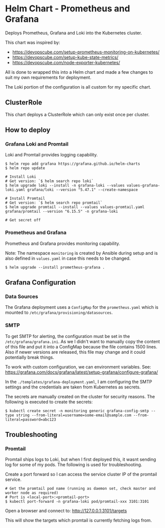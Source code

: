 # Helm Chart - Prometheus and Grafana
Deploys Prometheus, Grafana and Loki into the Kubernetes cluster.

This chart was inspired by:
  - https://devopscube.com/setup-prometheus-monitoring-on-kubernetes/
  - https://devopscube.com/setup-kube-state-metrics/
  - https://devopscube.com/node-exporter-kubernetes/

All is done to wrapped this into a Helm chart and made a few changes to suit my own requirements for deployment.

The Loki portion of the configuration is all custom for my specific chart.

## ClusterRole
This chart deploys a ClusterRole which can only exist once per cluster.

## How to deploy
### Grafana Loki and Promtail
Loki and Promtail provides logging capability.
```shell
$ helm repo add grafana https://grafana.github.io/helm-charts
$ helm repo update

# Install Loki
# Get version: `$ helm search repo loki`
$ helm upgrade loki --install -n grafana-loki --values values-grafana-loki.yaml grafana/loki --version "5.47.1" --create-namespace

# Install Promtail
# Get version: `$ helm search repo promtail`
$ helm upgrade promtail --install --values values-promtail.yaml grafana/promtail --version "6.15.5" -n grafana-loki

# Get secret off
```

### Prometheus and Grafana
Prometheus and Grafana provides monitoring capability.

Note: The namespace `monitoring` is created by Ansible during setup and is also defined in `values.yaml` in case this needs to be changed.
```shell
$ helm upgrade --install prometheus-grafana .
```

## Grafana Configuration
### Data Sources
The Grafana deployment uses a `ConfigMap` for the `prometheus.yaml` which is mounted to `/etc/grafana/provisioning/datasources`.

### SMTP
To get SMTP for alerting, the configuration must be set in the `/etc/grafana/grafana.ini`. As we I didn't want to manually copy the content of this file and put it into a ConfigMap because the file contains 1500 lines. Also if newer versions are released, this file may change and it could potentially break things.

To work with custom configuration, we can environment variables. See: https://grafana.com/docs/grafana/latest/setup-grafana/configure-grafana/

In the `./templates/grafana-deployment.yaml`, I am configuring the SMTP settings and the credentials are taken from Kubernetes as secrets.

The secrets are manually created on the cluster for security reasons. The following is executed to create the secrets:
```
$ kubectl create secret -n monitoring generic grafana-config-smtp --type string --from-literal=username=some-email@sample.com --from-literal=password=abc123
```

## Troubleshooting
### Promtail
Promtail ships logs to Loki, but when I first deployed this, it wasnt sending log for some of my pods. The following is used for troubleshooting.

Create a port forward so I can access the service cluster IP of the promtail service.

```shell
# Get the promtail pod name (running as daemon set, check master and worker node as required)
# Port is <local-port>:<promtail-port>
$ kubectl port-forward -n grafana-loki pod/promtail-xxx 3101:3101
```

Open a browser and connect to: http://127.0.0.1:3101/targets

This will show the targets which promtail is currently fetching logs from.
